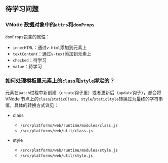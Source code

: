 ## 待学习问题


###  VNode 数据对象中的`attrs`和`domProps`

`domProps`包含的属性：
- `innerHTML`：通过`v-html`添加到元素上
- `textContent`：通过`v-text`添加到元素上
- `checked`：待学习
- `value`：待学习


### 如何处理模板里元素上的`class`和`style`绑定的？

元素在`patch`过程中新创建（`create`钩子里）或者更新后（`update`钩子），都会将 VNode 节点上的`class`/`staticClass`、`style`/`staticStyle`转换过为最终的字符串值，具体的转换方式详见：

- class
  - `/src/platforms/web/runtime/modules/class.js`
  - `/src/platforms/web/util/class.js`

- style
  - `/src/platforms/web/runtime/modules/style.js`
  - `/src/platforms/web/util/style.js`